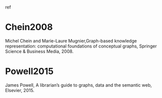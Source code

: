 ref

# Chein2008
Michel Chein and Marie-Laure Mugnier,Graph-based knowledge representation: computational foundations of conceptual graphs, Springer Science & Business Media, 2008.

# Powell2015
James Powell, A librarian’s guide to graphs, data and the semantic web, Elsevier, 2015.